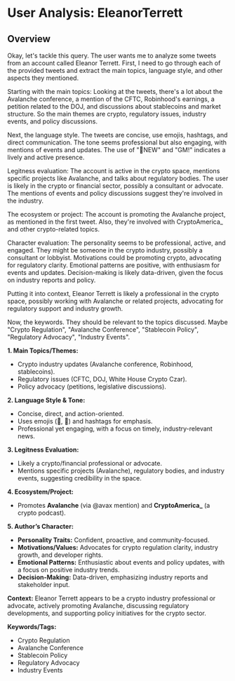 # User Analysis: EleanorTerrett

## Overview

<think>
Okay, let's tackle this query. The user wants me to analyze some tweets from an account called Eleanor Terrett. First, I need to go through each of the provided tweets and extract the main topics, language style, and other aspects they mentioned. 

Starting with the main topics: Looking at the tweets, there's a lot about the Avalanche conference, a mention of the CFTC, Robinhood's earnings, a petition related to the DOJ, and discussions about stablecoins and market structure. So the main themes are crypto, regulatory issues, industry events, and policy discussions.

Next, the language style. The tweets are concise, use emojis, hashtags, and direct communication. The tone seems professional but also engaging, with mentions of events and updates. The use of "🚨NEW" and "GM!" indicates a lively and active presence.

Legitness evaluation: The account is active in the crypto space, mentions specific projects like Avalanche, and talks about regulatory bodies. The user is likely in the crypto or financial sector, possibly a consultant or advocate. The mentions of events and policy discussions suggest they're involved in the industry.

The ecosystem or project: The account is promoting the Avalanche project, as mentioned in the first tweet. Also, they're involved with CryptoAmerica_ and other crypto-related topics.

Character evaluation: The personality seems to be professional, active, and engaged. They might be someone in the crypto industry, possibly a consultant or lobbyist. Motivations could be promoting crypto, advocating for regulatory clarity. Emotional patterns are positive, with enthusiasm for events and updates. Decision-making is likely data-driven, given the focus on industry reports and policy.

Putting it into context, Eleanor Terrett is likely a professional in the crypto space, possibly working with Avalanche or related projects, advocating for regulatory support and industry growth.

Now, the keywords. They should be relevant to the topics discussed. Maybe "Crypto Regulation", "Avalanche Conference", "Stablecoin Policy", "Regulatory Advocacy", "Industry Events".
</think>

**1. Main Topics/Themes:**  
- Crypto industry updates (Avalanche conference, Robinhood, stablecoins).  
- Regulatory issues (CFTC, DOJ, White House Crypto Czar).  
- Policy advocacy (petitions, legislative discussions).  

**2. Language Style & Tone:**  
- Concise, direct, and action-oriented.  
- Uses emojis (🚨, 🔺) and hashtags for emphasis.  
- Professional yet engaging, with a focus on timely, industry-relevant news.  

**3. Legitness Evaluation:**  
- Likely a crypto/financial professional or advocate.  
- Mentions specific projects (Avalanche), regulatory bodies, and industry events, suggesting credibility in the space.  

**4. Ecosystem/Project:**  
- Promotes **Avalanche** (via @avax mention) and **CryptoAmerica_** (a crypto podcast).  

**5. Author’s Character:**  
- **Personality Traits:** Confident, proactive, and community-focused.  
- **Motivations/Values:** Advocates for crypto regulation clarity, industry growth, and developer rights.  
- **Emotional Patterns:** Enthusiastic about events and policy updates, with a focus on positive industry trends.  
- **Decision-Making:** Data-driven, emphasizing industry reports and stakeholder input.  

**Context:** Eleanor Terrett appears to be a crypto industry professional or advocate, actively promoting Avalanche, discussing regulatory developments, and supporting policy initiatives for the crypto sector.  

**Keywords/Tags:**  
- Crypto Regulation  
- Avalanche Conference  
- Stablecoin Policy  
- Regulatory Advocacy  
- Industry Events